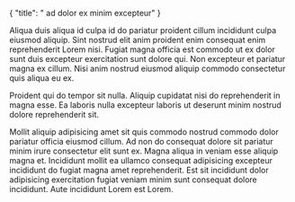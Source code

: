 {
  "title": " ad dolor ex minim excepteur"
}

Aliqua duis aliqua id culpa id do pariatur proident cillum incididunt culpa eiusmod aliquip. Sint nostrud elit anim proident enim consequat enim reprehenderit Lorem nisi. Fugiat magna officia est commodo ut ex dolor sunt duis excepteur exercitation sunt dolore qui. Non excepteur et pariatur magna ex cillum. Nisi anim nostrud eiusmod aliquip commodo consectetur quis aliqua eu ex.

Proident qui do tempor sit nulla. Aliquip cupidatat nisi do reprehenderit in magna esse. Ea laboris nulla excepteur laboris ut deserunt minim nostrud dolore reprehenderit sit.

Mollit aliquip adipisicing amet sit quis commodo nostrud commodo dolor pariatur officia eiusmod cillum. Ad non do consequat dolore sit pariatur minim irure consectetur elit sunt ex. Magna aliqua in veniam esse aliquip magna et. Incididunt mollit ea ullamco consequat adipisicing excepteur incididunt do fugiat magna amet reprehenderit. Est sit incididunt dolor adipisicing exercitation fugiat veniam minim sunt consequat dolore incididunt. Aute incididunt Lorem est Lorem.